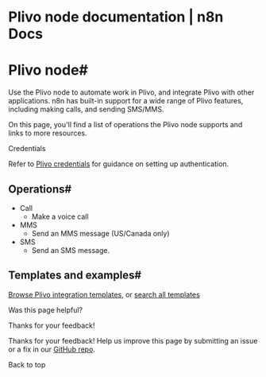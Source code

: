 # Plivo node documentation | n8n Docs

[ ](https://github.com/n8n-io/n8n-docs/edit/main/docs/integrations/builtin/app-nodes/n8n-nodes-base.plivo.md "Edit this page")

# Plivo node#

Use the Plivo node to automate work in Plivo, and integrate Plivo with other applications. n8n has built-in support for a wide range of Plivo features, including making calls, and sending SMS/MMS. 

On this page, you'll find a list of operations the Plivo node supports and links to more resources.

Credentials

Refer to [Plivo credentials](../../credentials/plivo/) for guidance on setting up authentication. 

## Operations#

  * Call
    * Make a voice call
  * MMS
    * Send an MMS message (US/Canada only)
  * SMS
    * Send an SMS message.

## Templates and examples#

[Browse Plivo integration templates](https://n8n.io/integrations/plivo/), or [search all templates](https://n8n.io/workflows/)

Was this page helpful? 

Thanks for your feedback! 

Thanks for your feedback! Help us improve this page by submitting an issue or a fix in our [GitHub repo](https://github.com/n8n-io/n8n-docs). 

Back to top